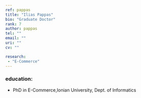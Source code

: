 ```yaml
---
ref: pappas
title: "Ilias Pappas"
bio: "Graduate Doctor"
rank: 7
author: pappas
tel: ""
email: ""
uri: ""
cv: ""

research:
 - "E-Commerce"
---
```


### education:
 - PhD in E-Commerce,Ionian University, Dept. of Informatics
